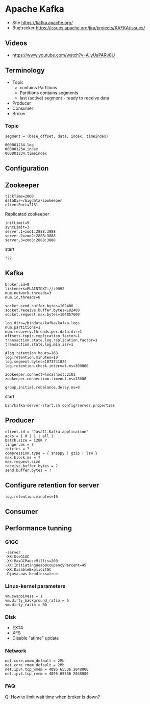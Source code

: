 # Apache Kafka

* Site https://kafka.apache.org/
* Bugtracker https://issues.apache.org/jira/projects/KAFKA/issues/

## Videos

* https://www.youtube.com/watch?v=A_yUaPARv8U

## Terminology

* Topic
  * contains Partitions
  * Partitions contains segments
  * last (active) segment - ready to receive data  
* Producer
* Consumer
* Broker

### Topic

```
segment = (base_offset, data, index, timeindex)

000001234.log
000001234.index
000001234.timeindex
```

## Configuration

## Zookeeper

```
tickTime=2000
dataDir=/bigdata/zookeeper
clientPort=2181
```
Replicated zookeeper
```
initLimit=5
syncLimit=2
server.1=zoo1:2888:3888
server.2=zoo2:2888:3888
server.3=zoo3:2888:3888
```
start
```
???
```
## Kafka

```
broker.id=0
listeners=PLAINTEXT://:9092
num.network.threads=3
num.io.threads=8

socket.send.buffer.bytes=102400
socket.receive.buffer.bytes=102400
socket.request.max.bytes=104857600

log.dirs=/bigdata/kafka/kafka-logs
num.partitions=1
num.recovery.threads.per.data.dir=1
offsets.topic.replication.factor=1
transaction.state.log.replication.factor=1
transaction.state.log.min.isr=1

#log.retention.hours=168
log.retention.minutes=10
log.segment.bytes=1073741824
log.retention.check.interval.ms=300000

zookeeper.connect=localhost:2181
zookeeper.connection.timeout.ms=18000

group.initial.rebalance.delay.ms=0

```
start
```
bin/kafka-server-start.sh config/server.properties
```

## Producer

```
client.id = "Java11.Kafka.application"
acks = { 0 | 1 | all }
batch.size = 128K ?
linger.ms = ?
retries = ?
compression.type = { snappy | gzip | lz4 }
max.block.ms = ?
max.request.size
receive.buffer.bytes = ?
send.buffer.bytes = ?
```

## Configure retention for server
```
log.retention.minutes=10
```

## Consumer

## Performance tunning

### G1GC

```
-server
-XX:UseG1GC
-XX:MaxGCPauseMillis=200
-XX:InitiatingHeapOccupancyPercent=45
-XX:DisableExplicitGC
-Djava.aws.headless=true

```

### Linux-kernel parameters

```
vm.swappiness = 1
vm.dirty_background_ratio = 5
vm.dirty_ratio = 80
```

### Disk

* EXT4
* XFS
* Disable "atime" update

### Network

```
net.core.wmem_default = 2Mb
net.core.rmem_default = 2Mb
net.ipv4.tcp_wmem = 4096 65536 2048000
net.ipv4.tcp_rmem = 4096 65536 2048000
```

### FAQ

Q: How to limit wait time when broker is down?